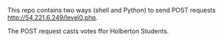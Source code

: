 This repo contains two ways (shell and Python) to send POST requests http://54.221.6.249/level0.php.

The POST request casts votes ffor Holberton Students.
